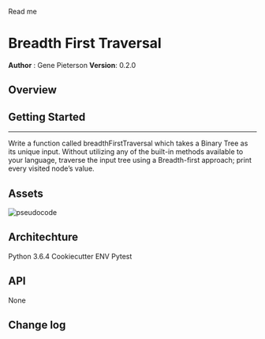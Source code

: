 Read me
# Breadth First Traversal
**Author** : Gene Pieterson
**Version**: 0.2.0

## Overview



## Getting Started
---------------
Write a function called breadthFirstTraversal which takes a Binary Tree as its unique input. Without utilizing any of the built-in methods available to your language, traverse the input tree using a Breadth-first approach; print every visited node’s value.


## Assets
![pseudocode](../../assets/breadth_first.jpg)



## Architechture
Python 3.6.4
Cookiecutter
ENV
Pytest


## API
None

## Change log